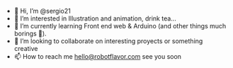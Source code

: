 - 👋 Hi, I’m @sergio21
- 👀 I’m interested in Illustration and animation, drink tea...
- 🌱 I’m currently learning Front end web & Arduino (and other things much borings 🥱).
- 💞️ I’m looking to collaborate on interesting proyects or something creative
- 📫 How to reach me hello@robotflavor.com see you soon

<!---
sergio21/sergio21 is a ✨ special ✨ repository because its `README.md` (this file) appears on your GitHub profile.
You can click the Preview link to take a look at your changes.
--->
